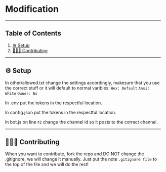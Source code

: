 # Modification

---

## Table of Contents
1. [⚙ Setup](#-setup)
2. [🧑‍🤝‍🧑 Contributing](#-contributing)

---

## ⚙ Setup

In other/allowed.txt change the settings accordingly, makesure that you use the correct stuff or it will default to normal varibles: `Hex: Default`    `Ansi: White`    `Owner: No`

In .env put the tokens in the respectful location.

In config.json put the tokens in the respectful location.

In bot.js on line `42` change the channel id so it posts to the correct channel.

---

## 🧑‍🤝‍🧑 Contributing

When you want to contribute, fork the repo and DO NOT change the .gitignore, we will change it manually. Just put the note `.gitignore file` to the top of the file and we will do the rest!
